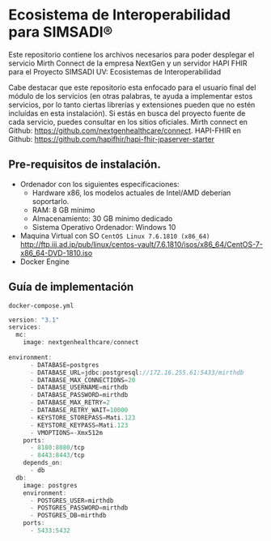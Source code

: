 # Ecosistema de Interoperabilidad para SIMSADI® 

Este repositorio contiene los archivos necesarios para poder desplegar el servicio Mirth Connect de la empresa NextGen y un servidor HAPI FHIR para el Proyecto SIMSADI UV: Ecosistemas de Interoperabilidad

Cabe destacar que este repositorio esta enfocado para el usuario final del módulo de los servicios (en otras palabras, te ayuda a implementar estos servicios, por lo tanto ciertas librerías y extensiones pueden que no estén incluídas en esta instalación). Si estás en busca del proyecto fuente de cada servicio,  puedes consultar en los sitios oficiales. Mirth connect en Github: https://github.com/nextgenhealthcare/connect. HAPI-FHIR en Github: https://github.com/hapifhir/hapi-fhir-jpaserver-starter


## Pre-requisitos de instalación.
- Ordenador con los siguientes especificaciones:
  - Hardware x86, los modelos actuales de Intel/AMD deberían soportarlo.
  - RAM: 8 GB mínimo
  - Almacenamiento: 30 GB mínimo dedicado
  - Sistema Operativo Ordenador: Windows 10
- Maquina Virtual con SO `CentOS Linux 7.6.1810 (x86_64)` http://ftp.iij.ad.jp/pub/linux/centos-vault/7.6.1810/isos/x86_64/CentOS-7-x86_64-DVD-1810.iso
- Docker Engine

## Guía de implementación
`docker-compose.yml`

```Javascript
version: "3.1"
services:
  mc:
    image: nextgenhealthcare/connect
    
environment:
      - DATABASE=postgres
      - DATABASE_URL=jdbc:postgresql://172.16.255.61:5433/mirthdb
      - DATABASE_MAX_CONNECTIONS=20
      - DATABASE_USERNAME=mirthdb
      - DATABASE_PASSWORD=mirthdb
      - DATABASE_MAX_RETRY=2
      - DATABASE_RETRY_WAIT=10000
      - KEYSTORE_STOREPASS=Mati.123
      - KEYSTORE_KEYPASS=Mati.123
      - VMOPTIONS=-Xmx512m
    ports:
      - 8180:8080/tcp
      - 8443:8443/tcp
    depends_on:
      - db
  db:
    image: postgres
    environment:
      - POSTGRES_USER=mirthdb
      - POSTGRES_PASSWORD=mirthdb
      - POSTGRES_DB=mirthdb
    ports:
      - 5433:5432

```
